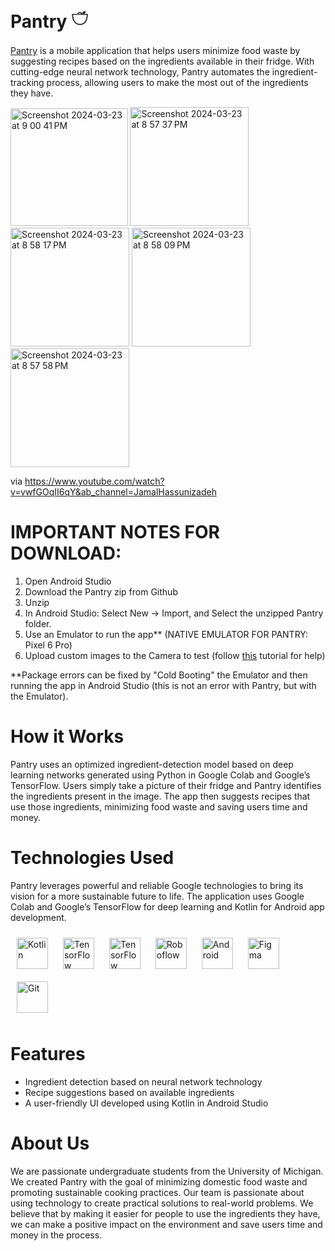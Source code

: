 # Pantry 𓎩
<a href="https://www.youtube.com/watch?v=vwfGOqII6qY&ab_channel=JamalHassunizadeh" target="_blank">Pantry</a> is a mobile application that helps users minimize food waste by suggesting recipes based on the ingredients available in their fridge. With cutting-edge neural network technology, Pantry automates the ingredient-tracking process, allowing users to make the most out of the ingredients they have.

<img width="187.5" alt="Screenshot 2024-03-23 at 9 00 41 PM" src="https://github.com/jamalvh/Pantry/assets/113135025/839eb33d-e301-4210-a6aa-bf9452ddae74">
<img width="190" alt="Screenshot 2024-03-23 at 8 57 37 PM" src="https://github.com/jamalvh/Pantry/assets/113135025/9151f406-7841-4437-8b5c-b3e166aefe9e">
<img width="190" alt="Screenshot 2024-03-23 at 8 58 17 PM" src="https://github.com/jamalvh/Pantry/assets/113135025/8b666257-6fc0-4365-a582-1223a7862428">
<img width="190" alt="Screenshot 2024-03-23 at 8 58 09 PM" src="https://github.com/jamalvh/Pantry/assets/113135025/121643cf-4aae-4118-9a76-b392cd6d62c6">
<img width="190" alt="Screenshot 2024-03-23 at 8 57 58 PM" src="https://github.com/jamalvh/Pantry/assets/113135025/944c9a27-6ba7-45e2-826f-1ef0daaa9371">

via https://www.youtube.com/watch?v=vwfGOqII6qY&ab_channel=JamalHassunizadeh

# IMPORTANT NOTES FOR DOWNLOAD:
1) Open Android Studio
2) Download the Pantry zip from Github
3) Unzip
4) In Android Studio: Select New -> Import, and Select the unzipped Pantry folder. 
5) Use an Emulator to run the app** (NATIVE EMULATOR FOR PANTRY: Pixel 6 Pro) 
6) Upload custom images to the Camera to test (follow <a href="https://developers.google.com/ar/develop/c/emulator#control_the_virtual_scene" target="_blank">this</a> tutorial for help)

**Package errors can be fixed by "Cold Booting" the Emulator and then running the app in Android Studio (this is not an error with Pantry, but with the Emulator).

# How it Works
Pantry uses an optimized ingredient-detection model based on deep learning networks generated using Python in Google Colab and Google’s TensorFlow. Users simply take a picture of their fridge and Pantry identifies the ingredients present in the image. The app then suggests recipes that use those ingredients, minimizing food waste and saving users time and money.

# Technologies Used
Pantry leverages powerful and reliable Google technologies to bring its vision for a more sustainable future to life. The application uses Google Colab and Google’s TensorFlow for deep learning and Kotlin for Android app development.
<div>  
<a href="https://kotlinlang.org/" target="_blank"><img style="margin: 10px" src="https://profilinator.rishav.dev/skills-assets/kotlinlang-icon.svg" alt="Kotlin" height="50" /></a>  
<a href="https://www.tensorflow.org/" target="_blank"><img style="margin: 10px" src="https://profilinator.rishav.dev/skills-assets/tensorflow-icon.svg" alt="TensorFlow" height="50" /></a> 
<a href="https://colab.research.google.com/" target="_blank"><img style="margin: 10px" src="https://upload.wikimedia.org/wikipedia/commons/thumb/d/d0/Google_Colaboratory_SVG_Logo.svg/2560px-Google_Colaboratory_SVG_Logo.svg.png" alt="TensorFlow" height="50" /></a> 
<a href="https://roboflow.com/" target="_blank"><img style="margin: 10px" src="https://blog.roboflow.com/favicon.png" alt="Roboflow" height="50" /></a>
<a href="https://www.android.com/intl/en_in/" target="_blank"><img style="margin: 10px" src="https://profilinator.rishav.dev/skills-assets/android-original-wordmark.svg" alt="Android" height="50" /></a>  
<a href="https://www.figma.com/" target="_blank"><img style="margin: 10px" src="https://profilinator.rishav.dev/skills-assets/figma-icon.svg" alt="Figma" height="50" /></a>  
<a href="https://github.com/" target="_blank"><img style="margin: 10px" src="https://profilinator.rishav.dev/skills-assets/git-scm-icon.svg" alt="Git" height="50" /></a>  
</div>

# Features
- Ingredient detection based on neural network technology
- Recipe suggestions based on available ingredients
- A user-friendly UI developed using Kotlin in Android Studio

# About Us
We are passionate undergraduate students from the University of Michigan. We created Pantry with the goal of minimizing domestic food waste and promoting sustainable cooking practices. Our team is passionate about using technology to create practical solutions to real-world problems. We believe that by making it easier for people to use the ingredients they have, we can make a positive impact on the environment and save users time and money in the process.
 
